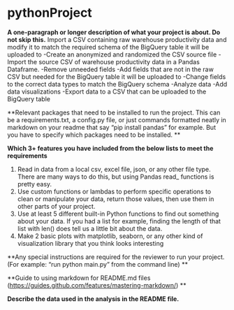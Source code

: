 # pythonProject
**A one-paragraph or longer description of what your project is about. Do not skip this.**
Import a CSV containing raw warehouse productivity data and modify it to match the required schema of the BigQuery table it will be uploaded to
-Create an anonymized and randomized the CSV source file
-Import the source CSV of warehouse productivity data in a Pandas Dataframe. 
-Remove unneeded fields
-Add fields that are not in the raw CSV but needed for the BigQuery table it will be uploaded to
-Change fields to the correct data types to match the BigQuery schema
-Analyze data
-Add data visualizations
-Export data to a CSV that can be uploaded to the BigQuery table

**Relevant packages that need to be installed to run the project. This can be a requirements.txt, a config.py file, or just commands formatted neatly in markdown on your readme that say “pip install pandas” for example. But you have to specify which packages need to be installed. **

**Which 3+ features you have included from the below lists to meet the requirements**
1) Read in data from a local csv, excel file, json, or any other file type. There are many ways to do this, but using Pandas read_ functions is pretty easy.
2) Use custom functions or lambdas to perform specific operations to clean or manipulate your data, return those values, then use them in other parts of your project.
3) Use at least 5 different built-in Python functions to find out something about your data. If you had a list for example, finding the length of that list with len(<list>) does tell us a little bit about the data. 
4) Make 2 basic plots with matplotlib, seaborn, or any other kind of visualization library that you think looks interesting
  
**Any special instructions are required for the reviewer to run your project. (For example: “run python main.py” from the command line)
**

**Guide to using markdown for README.md files (https://guides.github.com/features/mastering-markdown/)
**

**Describe the data used in the analysis in the README file.**
